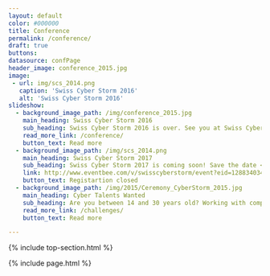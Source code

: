 ```yaml
---
layout: default
color: #000000
title: Conference
permalink: /conference/
draft: true
buttons: 
datasource: confPage
header_image: conference_2015.jpg
image:
 - url: img/scs_2014.png
   caption: 'Swiss Cyber Storm 2016'
   alt: 'Swiss Cyber Storm 2016'
slideshow:
  - background_image_path: /img/conference_2015.jpg
    main_heading: Swiss Cyber Storm 2016
    sub_heading: Swiss Cyber Storm 2016 is over. See you at Swiss Cyber Storm 2017!
    read_more_link: /conference/
    button_text: Read more
  - background_image_path: /img/scs_2014.png
    main_heading: Swiss Cyber Storm 2017
    sub_heading: Swiss Cyber Storm 2017 is coming soon! Save the date <b>October 18<sup>th</sup> 2017</b>.
    link: http://www.eventbee.com/v/swisscyberstorm/event?eid=128834034
    button_text: Registartion closed
  - background_image_path: /img/2015/Ceremony_CyberStorm_2015.jpg
    main_heading: Cyber Talents Wanted
    sub_heading: Are you between 14 and 30 years old? Working with computers and networks is your passion and you are not (yet) a security professional? Then this challenge is for you!
    read_more_link: /challenges/
    button_text: Read more

---
```

{% include top-section.html %}

<!-- Include page -->
{% include page.html %}

